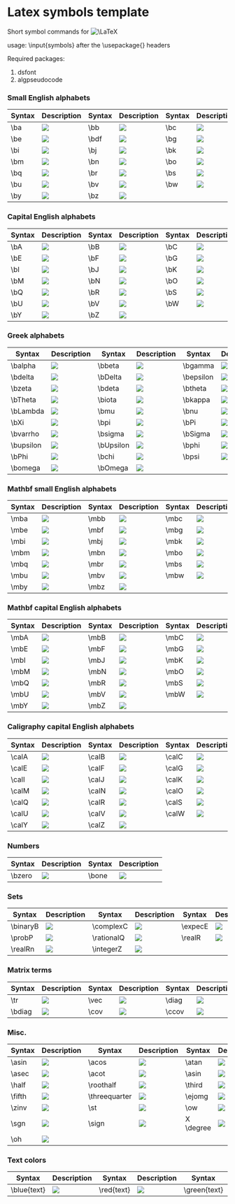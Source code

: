 # Latex symbols template
Short symbol commands for <img src="https://latex.codecogs.com/gif.latex?\LaTeX" title="\LaTeX" />

usage: \input{symbols} after the \usepackage{} headers

Required packages: 
1. dsfont
2. algpseudocode

### Small English alphabets
| Syntax | Description | Syntax | Description | Syntax | Description | Syntax | Description |
| ----------- | ----------- | ----------- | ----------- | ----------- | ----------- | ----------- | ----------- |
| \ba | <img src="https://latex.codecogs.com/gif.latex?\boldsymbol{a}" /> | \bb | <img src="https://latex.codecogs.com/gif.latex?\boldsymbol{b}" /> | \bc | <img src="https://latex.codecogs.com/gif.latex?\boldsymbol{c}" /> | \bd | <img src="https://latex.codecogs.com/gif.latex?\boldsymbol{d}" /> |
| \be | <img src="https://latex.codecogs.com/gif.latex?\boldsymbol{e}" /> | \bdf | <img src="https://latex.codecogs.com/gif.latex?\boldsymbol{f}" /> | \bg | <img src="https://latex.codecogs.com/gif.latex?\boldsymbol{g}" /> | \bh | <img src="https://latex.codecogs.com/gif.latex?\boldsymbol{h}" /> |
| \bi | <img src="https://latex.codecogs.com/gif.latex?\boldsymbol{i}" /> | \bj | <img src="https://latex.codecogs.com/gif.latex?\boldsymbol{j}" /> | \bk | <img src="https://latex.codecogs.com/gif.latex?\boldsymbol{k}" /> | \bl | <img src="https://latex.codecogs.com/gif.latex?\boldsymbol{l}" /> |
| \bm | <img src="https://latex.codecogs.com/gif.latex?\boldsymbol{m}" /> | \bn | <img src="https://latex.codecogs.com/gif.latex?\boldsymbol{n}" /> | \bo | <img src="https://latex.codecogs.com/gif.latex?\boldsymbol{o}" /> | \bp | <img src="https://latex.codecogs.com/gif.latex?\boldsymbol{p}" /> |
| \bq | <img src="https://latex.codecogs.com/gif.latex?\boldsymbol{q}" /> | \br | <img src="https://latex.codecogs.com/gif.latex?\boldsymbol{r}" /> | \bs | <img src="https://latex.codecogs.com/gif.latex?\boldsymbol{s}" /> | \bt | <img src="https://latex.codecogs.com/gif.latex?\boldsymbol{t}" /> |
| \bu | <img src="https://latex.codecogs.com/gif.latex?\boldsymbol{u}" /> | \bv | <img src="https://latex.codecogs.com/gif.latex?\boldsymbol{v}" /> | \bw | <img src="https://latex.codecogs.com/gif.latex?\boldsymbol{w}" /> | \bx | <img src="https://latex.codecogs.com/gif.latex?\boldsymbol{x}" /> |
| \by | <img src="https://latex.codecogs.com/gif.latex?\boldsymbol{y}" /> | \bz | <img src="https://latex.codecogs.com/gif.latex?\boldsymbol{z}" /> |

### Capital English alphabets
| Syntax | Description | Syntax | Description | Syntax | Description | Syntax | Description |
| ----------- | ----------- | ----------- | ----------- | ----------- | ----------- | ----------- | ----------- |
| \bA | <img src="https://latex.codecogs.com/gif.latex?\boldsymbol{A}" /> | \bB | <img src="https://latex.codecogs.com/gif.latex?\boldsymbol{B}" /> | \bC | <img src="https://latex.codecogs.com/gif.latex?\boldsymbol{C}" /> | \bD | <img src="https://latex.codecogs.com/gif.latex?\boldsymbol{D}" /> |
| \bE | <img src="https://latex.codecogs.com/gif.latex?\boldsymbol{E}" /> | \bF | <img src="https://latex.codecogs.com/gif.latex?\boldsymbol{F}" /> | \bG | <img src="https://latex.codecogs.com/gif.latex?\boldsymbol{G}" /> | \bH | <img src="https://latex.codecogs.com/gif.latex?\boldsymbol{H}" /> |
| \bI | <img src="https://latex.codecogs.com/gif.latex?\boldsymbol{I}" /> | \bJ | <img src="https://latex.codecogs.com/gif.latex?\boldsymbol{J}" /> | \bK | <img src="https://latex.codecogs.com/gif.latex?\boldsymbol{K}" /> | \bL | <img src="https://latex.codecogs.com/gif.latex?\boldsymbol{L}" /> |
| \bM | <img src="https://latex.codecogs.com/gif.latex?\boldsymbol{M}" /> | \bN | <img src="https://latex.codecogs.com/gif.latex?\boldsymbol{N}" /> | \bO | <img src="https://latex.codecogs.com/gif.latex?\boldsymbol{O}" /> | \bP | <img src="https://latex.codecogs.com/gif.latex?\boldsymbol{P}" /> |
| \bQ | <img src="https://latex.codecogs.com/gif.latex?\boldsymbol{Q}" /> | \bR | <img src="https://latex.codecogs.com/gif.latex?\boldsymbol{R}" /> | \bS | <img src="https://latex.codecogs.com/gif.latex?\boldsymbol{S}" /> | \bT | <img src="https://latex.codecogs.com/gif.latex?\boldsymbol{T}" /> |
| \bU | <img src="https://latex.codecogs.com/gif.latex?\boldsymbol{U}" /> | \bV | <img src="https://latex.codecogs.com/gif.latex?\boldsymbol{V}" /> | \bW | <img src="https://latex.codecogs.com/gif.latex?\boldsymbol{W}" /> | \bX | <img src="https://latex.codecogs.com/gif.latex?\boldsymbol{X}" /> |
| \bY | <img src="https://latex.codecogs.com/gif.latex?\boldsymbol{Y}" /> | \bZ | <img src="https://latex.codecogs.com/gif.latex?\boldsymbol{Z}" /> |

### Greek alphabets
| Syntax | Description | Syntax | Description | Syntax | Description | Syntax | Description |
| ----------- | ----------- | ----------- | ----------- | ----------- | ----------- | ----------- | ----------- |
| \balpha | <img src="https://latex.codecogs.com/gif.latex?\boldsymbol{\alpha}" /> | \bbeta | <img src="https://latex.codecogs.com/gif.latex?\boldsymbol{\beta}" /> | \bgamma | <img src="https://latex.codecogs.com/gif.latex?\boldsymbol{\gamma}" /> | \bGamma | <img src="https://latex.codecogs.com/gif.latex?\boldsymbol{\Gamma}" /> |
| \bdelta | <img src="https://latex.codecogs.com/gif.latex?\boldsymbol{\delta}" /> | \bDelta | <img src="https://latex.codecogs.com/gif.latex?\boldsymbol{\Delta}" /> | \bepsilon | <img src="https://latex.codecogs.com/gif.latex?\boldsymbol{\epsilon}" /> | \bvarepsilon | <img src="https://latex.codecogs.com/gif.latex?\boldsymbol{\varepsilon}" /> |
| \bzeta | <img src="https://latex.codecogs.com/gif.latex?\boldsymbol{\zeta}" /> | \bdeta | <img src="https://latex.codecogs.com/gif.latex?\boldsymbol{\eta}" /> | \btheta| <img src="https://latex.codecogs.com/gif.latex?\boldsymbol{\theta}" /> | \bvartheta | <img src="https://latex.codecogs.com/gif.latex?\boldsymbol{\vartheta}" /> |
| \bTheta | <img src="https://latex.codecogs.com/gif.latex?\boldsymbol{\Theta}" /> | \biota | <img src="https://latex.codecogs.com/gif.latex?\boldsymbol{\iota}" /> | \bkappa | <img src="https://latex.codecogs.com/gif.latex?\boldsymbol{\kappa}" /> | \blambda | <img src="https://latex.codecogs.com/gif.latex?\boldsymbol{\lambda}" /> |
| \bLambda | <img src="https://latex.codecogs.com/gif.latex?\boldsymbol{\Lambda}" /> | \bmu | <img src="https://latex.codecogs.com/gif.latex?\boldsymbol{\mu}" /> | \bnu | <img src="https://latex.codecogs.com/gif.latex?\boldsymbol{\nu}" /> | \bxi | <img src="https://latex.codecogs.com/gif.latex?\boldsymbol{\xi}" /> |
| \bXi | <img src="https://latex.codecogs.com/gif.latex?\boldsymbol{\Xi}" /> | \bpi | <img src="https://latex.codecogs.com/gif.latex?\boldsymbol{\pi}" /> | \bPi | <img src="https://latex.codecogs.com/gif.latex?\boldsymbol{\Pi}" /> | \brho | <img src="https://latex.codecogs.com/gif.latex?\boldsymbol{\rho}" /> |
| \bvarrho | <img src="https://latex.codecogs.com/gif.latex?\boldsymbol{\varrho}" /> | \bsigma | <img src="https://latex.codecogs.com/gif.latex?\boldsymbol{\sigma}" /> | \bSigma | <img src="https://latex.codecogs.com/gif.latex?\boldsymbol{\Sigma}" /> | \btau | <img src="https://latex.codecogs.com/gif.latex?\boldsymbol{\tau}" /> |
| \bupsilon | <img src="https://latex.codecogs.com/gif.latex?\boldsymbol{\upsilon}" /> | \bUpsilon | <img src="https://latex.codecogs.com/gif.latex?\boldsymbol{\Upsilon}" /> | \bphi | <img src="https://latex.codecogs.com/gif.latex?\boldsymbol{\phi}" /> | \bvarphi | <img src="https://latex.codecogs.com/gif.latex?\boldsymbol{\varphi}" /> |
| \bPhi | <img src="https://latex.codecogs.com/gif.latex?\boldsymbol{\Phi}" /> | \bchi | <img src="https://latex.codecogs.com/gif.latex?\boldsymbol{\chi}" /> | \bpsi | <img src="https://latex.codecogs.com/gif.latex?\boldsymbol{\psi}" /> | \bPsi | <img src="https://latex.codecogs.com/gif.latex?\boldsymbol{\Psi}" /> |
| \bomega | <img src="https://latex.codecogs.com/gif.latex?\boldsymbol{\omega}" /> | \bOmega | <img src="https://latex.codecogs.com/gif.latex?\boldsymbol{\Omega}" /> |

### Mathbf small English alphabets
| Syntax | Description | Syntax | Description | Syntax | Description | Syntax | Description |
| ----------- | ----------- | ----------- | ----------- | ----------- | ----------- | ----------- | ----------- |
| \mba | <img src="https://latex.codecogs.com/gif.latex?\mathbf{a}" /> | \mbb | <img src="https://latex.codecogs.com/gif.latex?\mathbf{b}" /> | \mbc | <img src="https://latex.codecogs.com/gif.latex?\mathbf{c}" /> | \mbd | <img src="https://latex.codecogs.com/gif.latex?\mathbf{d}" /> |
| \mbe | <img src="https://latex.codecogs.com/gif.latex?\mathbf{e}" /> | \mbf | <img src="https://latex.codecogs.com/gif.latex?\mathbf{f}" /> | \mbg | <img src="https://latex.codecogs.com/gif.latex?\mathbf{g}" /> | \mbh | <img src="https://latex.codecogs.com/gif.latex?\mathbf{h}" /> |
| \mbi | <img src="https://latex.codecogs.com/gif.latex?\mathbf{i}" /> | \mbj | <img src="https://latex.codecogs.com/gif.latex?\mathbf{j}" /> | \mbk | <img src="https://latex.codecogs.com/gif.latex?\mathbf{k}" /> | \mbl | <img src="https://latex.codecogs.com/gif.latex?\mathbf{l}" /> |
| \mbm | <img src="https://latex.codecogs.com/gif.latex?\mathbf{m}" /> | \mbn | <img src="https://latex.codecogs.com/gif.latex?\mathbf{n}" /> | \mbo | <img src="https://latex.codecogs.com/gif.latex?\mathbf{o}" /> | \mbp | <img src="https://latex.codecogs.com/gif.latex?\mathbf{p}" /> |
| \mbq | <img src="https://latex.codecogs.com/gif.latex?\mathbf{q}" /> | \mbr | <img src="https://latex.codecogs.com/gif.latex?\mathbf{r}" /> | \mbs | <img src="https://latex.codecogs.com/gif.latex?\mathbf{s}" /> | \mbt | <img src="https://latex.codecogs.com/gif.latex?\mathbf{t}" /> |
| \mbu | <img src="https://latex.codecogs.com/gif.latex?\mathbf{u}" /> | \mbv | <img src="https://latex.codecogs.com/gif.latex?\mathbf{v}" /> | \mbw | <img src="https://latex.codecogs.com/gif.latex?\mathbf{w}" /> | \mbx | <img src="https://latex.codecogs.com/gif.latex?\mathbf{x}" /> |
| \mby | <img src="https://latex.codecogs.com/gif.latex?\mathbf{y}" /> | \mbz | <img src="https://latex.codecogs.com/gif.latex?\mathbf{z}" /> |

### Mathbf capital English alphabets
| Syntax | Description | Syntax | Description | Syntax | Description | Syntax | Description |
| ----------- | ----------- | ----------- | ----------- | ----------- | ----------- | ----------- | ----------- |
| \mbA | <img src="https://latex.codecogs.com/gif.latex?\mathbf{A}" /> | \mbB | <img src="https://latex.codecogs.com/gif.latex?\mathbf{B}" /> | \mbC | <img src="https://latex.codecogs.com/gif.latex?\mathbf{C}" /> | \mbD | <img src="https://latex.codecogs.com/gif.latex?\mathbf{D}" /> |
| \mbE | <img src="https://latex.codecogs.com/gif.latex?\mathbf{E}" /> | \mbF | <img src="https://latex.codecogs.com/gif.latex?\mathbf{F}" /> | \mbG | <img src="https://latex.codecogs.com/gif.latex?\mathbf{G}" /> | \mbH | <img src="https://latex.codecogs.com/gif.latex?\mathbf{H}" /> |
| \mbI | <img src="https://latex.codecogs.com/gif.latex?\mathbf{I}" /> | \mbJ | <img src="https://latex.codecogs.com/gif.latex?\mathbf{J}" /> | \mbK | <img src="https://latex.codecogs.com/gif.latex?\mathbf{K}" /> | \mbL | <img src="https://latex.codecogs.com/gif.latex?\mathbf{L}" /> |
| \mbM | <img src="https://latex.codecogs.com/gif.latex?\mathbf{M}" /> | \mbN | <img src="https://latex.codecogs.com/gif.latex?\mathbf{N}" /> | \mbO | <img src="https://latex.codecogs.com/gif.latex?\mathbf{O}" /> | \mbP | <img src="https://latex.codecogs.com/gif.latex?\mathbf{P}" /> |
| \mbQ | <img src="https://latex.codecogs.com/gif.latex?\mathbf{Q}" /> | \mbR | <img src="https://latex.codecogs.com/gif.latex?\mathbf{R}" /> | \mbS | <img src="https://latex.codecogs.com/gif.latex?\mathbf{S}" /> | \mbT | <img src="https://latex.codecogs.com/gif.latex?\mathbf{T}" /> |
| \mbU | <img src="https://latex.codecogs.com/gif.latex?\mathbf{U}" /> | \mbV | <img src="https://latex.codecogs.com/gif.latex?\mathbf{V}" /> | \mbW | <img src="https://latex.codecogs.com/gif.latex?\mathbf{W}" /> | \mbX | <img src="https://latex.codecogs.com/gif.latex?\mathbf{X}" /> |
| \mbY | <img src="https://latex.codecogs.com/gif.latex?\mathbf{Y}" /> | \mbZ | <img src="https://latex.codecogs.com/gif.latex?\mathbf{Z}" /> |

### Caligraphy capital English alphabets
| Syntax | Description | Syntax | Description | Syntax | Description | Syntax | Description |
| ----------- | ----------- | ----------- | ----------- | ----------- | ----------- | ----------- | ----------- |
| \calA | <img src="https://latex.codecogs.com/gif.latex?\mathcal{A}" /> | \calB | <img src="https://latex.codecogs.com/gif.latex?\mathcal{B}" /> | \calC | <img src="https://latex.codecogs.com/gif.latex?\mathcal{C}" /> | \calD | <img src="https://latex.codecogs.com/gif.latex?\mathcal{D}" /> |
| \calE | <img src="https://latex.codecogs.com/gif.latex?\mathcal{E}" /> | \calF | <img src="https://latex.codecogs.com/gif.latex?\mathcal{F}" /> | \calG | <img src="https://latex.codecogs.com/gif.latex?\mathcal{G}" /> | \calH | <img src="https://latex.codecogs.com/gif.latex?\mathcal{H}" /> |
| \calI | <img src="https://latex.codecogs.com/gif.latex?\mathcal{I}" /> | \calJ | <img src="https://latex.codecogs.com/gif.latex?\mathcal{J}" /> | \calK | <img src="https://latex.codecogs.com/gif.latex?\mathcal{K}" /> | \calL | <img src="https://latex.codecogs.com/gif.latex?\mathcal{L}" /> |
| \calM | <img src="https://latex.codecogs.com/gif.latex?\mathcal{M}" /> | \calN | <img src="https://latex.codecogs.com/gif.latex?\mathcal{N}" /> | \calO | <img src="https://latex.codecogs.com/gif.latex?\mathcal{O}" /> | \calP | <img src="https://latex.codecogs.com/gif.latex?\mathcal{P}" /> |
| \calQ | <img src="https://latex.codecogs.com/gif.latex?\mathcal{Q}" /> | \calR | <img src="https://latex.codecogs.com/gif.latex?\mathcal{R}" /> | \calS | <img src="https://latex.codecogs.com/gif.latex?\mathcal{S}" /> | \calT | <img src="https://latex.codecogs.com/gif.latex?\mathcal{T}" /> |
| \calU | <img src="https://latex.codecogs.com/gif.latex?\mathcal{U}" /> | \calV | <img src="https://latex.codecogs.com/gif.latex?\mathcal{V}" /> | \calW | <img src="https://latex.codecogs.com/gif.latex?\mathcal{W}" /> | \calX | <img src="https://latex.codecogs.com/gif.latex?\mathcal{X}" /> |
| \calY | <img src="https://latex.codecogs.com/gif.latex?\mathcal{Y}" /> | \calZ | <img src="https://latex.codecogs.com/gif.latex?\mathcal{Z}" /> |

### Numbers
| Syntax | Description | Syntax | Description |
| ----------- | ----------- | ----------- | ----------- |
| \bzero | <img src="https://latex.codecogs.com/gif.latex?\boldsymbol{0}" /> | \bone | <img src="https://latex.codecogs.com/gif.latex?\boldsymbol{1}" /> |

### Sets
| Syntax | Description | Syntax | Description | Syntax | Description | Syntax | Description |
| ----------- | ----------- | ----------- | ----------- | ----------- | ----------- | ----------- | ----------- |
| \binaryB | <img src="https://latex.codecogs.com/gif.latex?\mathbb{B}" /> | \complexC | <img src="https://latex.codecogs.com/gif.latex?\mathbb{C}" /> | \expecE | <img src="https://latex.codecogs.com/gif.latex?\mathdbb{E}" /> | \naturalN | <img src="https://latex.codecogs.com/gif.latex?\mathbb{N}" /> |
| \probP | <img src="https://latex.codecogs.com/gif.latex?\mathbb{P}" /> | \rationalQ | <img src="https://latex.codecogs.com/gif.latex?\mathbb{Q}" /> | \realR | <img src="https://latex.codecogs.com/gif.latex?\mathbb{R}" /> | \realRp | <img src="https://latex.codecogs.com/gif.latex?\mathbb{R}_{+}" /> |
| \realRn | <img src="https://latex.codecogs.com/gif.latex?\mathbb{R}_{-}" /> | \integerZ | <img src="https://latex.codecogs.com/gif.latex?\mathbb{Z}" /> |

### Matrix terms
| Syntax | Description | Syntax | Description | Syntax | Description | Syntax | Description |
| ----------- | ----------- | ----------- | ----------- | ----------- | ----------- | ----------- | ----------- |
| \tr | <img src="https://latex.codecogs.com/gif.latex?\mathrm{tr}" /> | \vec | <img src="https://latex.codecogs.com/gif.latex?\mathrm{vec}" /> | \diag | <img src="https://latex.codecogs.com/gif.latex?\mathrm{diag}" /> | \cdiag | <img src="https://latex.codecogs.com/gif.latex?\mathrm{Diag}" /> |
| \bdiag | <img src="https://latex.codecogs.com/gif.latex?\mathbf{diag}" /> | \cov | <img src="https://latex.codecogs.com/gif.latex?\mathrm{cov}" /> | \ccov | <img src="https://latex.codecogs.com/gif.latex?\mathrm{Cov}" /> | \bcov | <img src="https://latex.codecogs.com/gif.latex?\mathbf{cov}" /> |

### Misc.
| Syntax | Description | Syntax | Description | Syntax | Description | Syntax | Description |
| ----------- | ----------- | ----------- | ----------- | ----------- | ----------- | ----------- | ----------- |
| \asin | <img src="https://latex.codecogs.com/gif.latex?\sin^{-1}" /> | \acos | <img src="https://latex.codecogs.com/gif.latex?\cos^{-1}" /> | \atan | <img src="https://latex.codecogs.com/gif.latex?\tan^{-1}" /> | \acsc | <img src="https://latex.codecogs.com/gif.latex?\csc^{-1}" /> |
| \asec | <img src="https://latex.codecogs.com/gif.latex?\sec^{-1}" /> | \acot | <img src="https://latex.codecogs.com/gif.latex?\cot^{-1}" /> | \asin | <img src="https://latex.codecogs.com/gif.latex?\sin^{-1}" /> | \implies | <img src="https://latex.codecogs.com/gif.latex?\Rightarrow" /> |
| \half | <img src="https://latex.codecogs.com/gif.latex?\frac{1}{2}" /> | \roothalf | <img src="https://latex.codecogs.com/gif.latex?\frac{1}{\sqrt{2}}" /> | \third | <img src="https://latex.codecogs.com/gif.latex?\frac{1}{3}" /> | \quarter | <img src="https://latex.codecogs.com/gif.latex?\frac{1}{4}" /> |
| \fifth | <img src="https://latex.codecogs.com/gif.latex?\frac{1}{5}" /> | \threequarter | <img src="https://latex.codecogs.com/gif.latex?\frac{3}{4}" /> | \ejomg | <img src="https://latex.codecogs.com/gif.latex?e^{j\omega}" /> | \ejmomg | <img src="https://latex.codecogs.com/gif.latex?e^{-j\omega}" /> |
| \zinv | <img src="https://latex.codecogs.com/gif.latex?z^{-1}" /> | \st | <img src="https://latex.codecogs.com/gif.latex?\mathrm{s.t.}" /> | \ow | <img src="https://latex.codecogs.com/gif.latex?\mathrm{otherwise}" /> | \ew | <img src="https://latex.codecogs.com/gif.latex?\mathrm{elsewhere}" /> |
| \sgn | <img src="https://latex.codecogs.com/gif.latex?\mathrm{sgn}" /> | \sign | <img src="https://latex.codecogs.com/gif.latex?\mathrm{sign}" /> | X \degree | <img src="https://latex.codecogs.com/gif.latex?X^\circ" /> | \Oh | <img src="https://latex.codecogs.com/gif.latex?\mathcal{O}" /> |
| \oh | <img src="https://latex.codecogs.com/gif.latex?o" /> |

### Text colors
| Syntax | Description | Syntax | Description | Syntax | Description |
| ----------- | ----------- | ----------- | ----------- | ----------- | ----------- |
| \blue{text} | <img src="https://latex.codecogs.com/gif.latex?\color{blue}\text{text}" /> | \red{text} | <img src="https://latex.codecogs.com/gif.latex?\color{red}\text{text}" /> | \green{text} | <img src="https://latex.codecogs.com/gif.latex?\color{green}\text{text}" /> |
